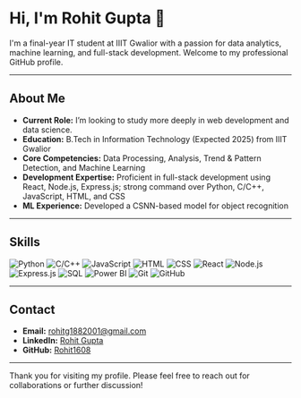 # Hi, I'm Rohit Gupta 👋


I'm a final-year IT student at IIIT Gwalior with a passion for data analytics, machine learning, and full-stack development. Welcome to my professional GitHub profile.

---

## About Me

- **Current Role:** I’m looking to study more deeply in web development and data science.  
- **Education:** B.Tech in Information Technology (Expected 2025) from IIIT Gwalior  
- **Core Competencies:** Data Processing, Analysis, Trend & Pattern Detection, and Machine Learning  
- **Development Expertise:** Proficient in full-stack development using React, Node.js, Express.js; strong command over Python, C/C++, JavaScript, HTML, and CSS  
- **ML Experience:** Developed a CSNN-based model for object recognition

---



## Skills

<div>
  <img src="https://img.shields.io/badge/Python-3776AB?style=flat-square&logo=python&logoColor=white" alt="Python" />
  <img src="https://img.shields.io/badge/C/C++-00599C?style=flat-square&logo=c%2B%2B" alt="C/C++" />
  <img src="https://img.shields.io/badge/JavaScript-F7DF1E?style=flat-square&logo=javascript&logoColor=black" alt="JavaScript" />
  <img src="https://img.shields.io/badge/HTML-E34F26?style=flat-square&logo=html5&logoColor=white" alt="HTML" />
  <img src="https://img.shields.io/badge/CSS-1572B6?style=flat-square&logo=css3&logoColor=white" alt="CSS" />
  <img src="https://img.shields.io/badge/React-61DAFB?style=flat-square&logo=react&logoColor=black" alt="React" />
  <img src="https://img.shields.io/badge/Node.js-339933?style=flat-square&logo=nodedotjs&logoColor=white" alt="Node.js" />
  <img src="https://img.shields.io/badge/Express.js-000000?style=flat-square" alt="Express.js" />
  <img src="https://img.shields.io/badge/SQL-4479A1?style=flat-square&logo=mysql&logoColor=white" alt="SQL" />
  <img src="https://img.shields.io/badge/Power%20BI-F2C811?style=flat-square&logo=powerbi&logoColor=black" alt="Power BI" />
  <img src="https://img.shields.io/badge/Git-F05032?style=flat-square&logo=git&logoColor=white" alt="Git" />
  <img src="https://img.shields.io/badge/GitHub-181717?style=flat-square&logo=github&logoColor=white" alt="GitHub" />
</div>

---

## Contact

- **Email:** [rohitg1882001@gmail.com](mailto:rohitg1882001@gmail.com)
- **LinkedIn:** [Rohit Gupta](https://www.linkedin.com/in/Rohit1608)
- **GitHub:** [Rohit1608](https://github.com/Rohit1608)

---

Thank you for visiting my profile. Please feel free to reach out for collaborations or further discussion!
